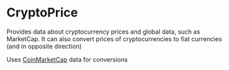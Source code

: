 # CryptoPrice

Provides data about cryptocurrency prices and global data, such as MarketCap. It can also convert prices of cryptocurrencies to fiat currencies (and in opposite direction)

Uses [CoinMarketCap](http://coinmarketcap.com) data for conversions
